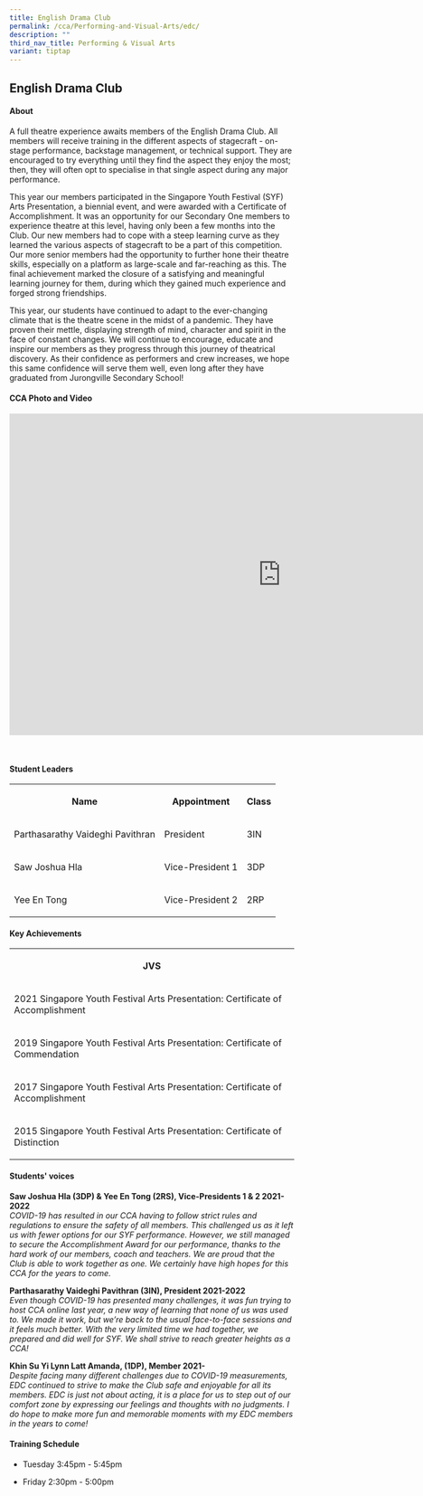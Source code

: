 ```yaml
---
title: English Drama Club
permalink: /cca/Performing-and-Visual-Arts/edc/
description: ""
third_nav_title: Performing & Visual Arts
variant: tiptap
---
```

<h2>English Drama Club</h2><h4>About</h4><p>A full theatre experience awaits members of the English Drama Club. All members will receive training in the different aspects of stagecraft - on-stage performance, backstage management, or technical support. They are encouraged to try everything until they find the aspect they enjoy the most; then, they will often opt to specialise in that single aspect during any major performance.</p><p>This year our members participated in the Singapore Youth Festival (SYF) Arts Presentation, a biennial event, and were awarded with a Certificate of Accomplishment. It was an opportunity for our Secondary One members to experience theatre at this level, having only been a few months into the Club. Our new members had to cope with a steep learning curve as they learned the various aspects of stagecraft to be a part of this competition. Our more senior members had the opportunity to further hone their theatre skills, especially on a platform as large-scale and far-reaching as this. The final achievement marked the closure of a satisfying and meaningful learning journey for them, during which they gained much experience and forged strong friendships.</p><p>This year, our students have continued to adapt to the ever-changing climate that is the theatre scene in the midst of a pandemic. They have proven their mettle, displaying strength of mind, character and spirit in the face of constant changes. We will continue to encourage, educate and inspire our members as they progress through this journey of theatrical discovery. As their confidence as performers and crew increases, we hope this same confidence will serve them well, even long after they have graduated from Jurongville Secondary School!</p><h4>CCA Photo and Video</h4><div class="iframe-wrapper"><iframe height="569" width="960" allowfullscreen="true" frameborder="0" src="https://docs.google.com/presentation/d/e/2PACX-1vSZbtK3bXVUnsjpRihJ3uwF5rWgfRe1Cr60B4UyVNR4bBKW3cR-OD5ie3tIEa3zmVsdVkAoSeUM1Ctu/embed?start=true&amp;loop=true&amp;delayms=5000"></iframe></div><p><br></p><h4>Student Leaders</h4><table><tbody><tr><th rowspan="1" colspan="1"><p>Name</p></th><th rowspan="1" colspan="1"><p>Appointment</p></th><th rowspan="1" colspan="1"><p>Class</p></th></tr><tr><td rowspan="1" colspan="1"><p>Parthasarathy Vaideghi Pavithran</p></td><td rowspan="1" colspan="1"><p>President</p></td><td rowspan="1" colspan="1"><p>3IN</p></td></tr><tr><td rowspan="1" colspan="1"><p>Saw Joshua Hla</p></td><td rowspan="1" colspan="1"><p>Vice-President 1</p></td><td rowspan="1" colspan="1"><p>3DP</p></td></tr><tr><td rowspan="1" colspan="1"><p>Yee En Tong</p></td><td rowspan="1" colspan="1"><p>Vice-President 2</p></td><td rowspan="1" colspan="1"><p>2RP</p></td></tr></tbody></table><h4>Key Achievements</h4><table><tbody><tr><th rowspan="1" colspan="1"><p>JVS</p></th></tr><tr><td rowspan="1" colspan="1"><p>2021 Singapore Youth Festival Arts Presentation: Certificate of Accomplishment</p></td></tr><tr><td rowspan="1" colspan="1"><p>2019 Singapore Youth Festival Arts Presentation: Certificate of Commendation</p></td></tr><tr><td rowspan="1" colspan="1"><p>2017 Singapore Youth Festival Arts Presentation: Certificate of Accomplishment</p></td></tr><tr><td rowspan="1" colspan="1"><p>2015 Singapore Youth Festival Arts Presentation:&nbsp;Certificate of Distinction</p></td></tr></tbody></table><h4>Students' voices</h4><p><strong>Saw Joshua Hla (3DP) &amp; Yee En Tong (2RS), Vice-Presidents 1 &amp; 2 2021-2022</strong> <br><em>COVID-19 has resulted in our CCA having to follow strict rules and regulations to ensure the safety of all members. This challenged us as it left us with fewer options for our SYF performance. However, we still managed to secure the Accomplishment Award for our performance, thanks to the hard work of our members, coach and teachers. We are proud that the Club is able to work together as one. We certainly have high hopes for this CCA for the years to come.</em></p><p><strong>Parthasarathy Vaideghi Pavithran (3IN), President 2021-2022</strong> <br><em>Even though COVID-19 has presented many challenges, it was fun trying to host CCA online last year, a new way of learning that none of us was used to. We made it work, but we’re back to the usual face-to-face sessions and it feels much better. With the very limited time we had together, we prepared and did well for SYF. We shall strive to reach greater heights as a CCA!</em></p><p><strong>Khin Su Yi Lynn Latt Amanda, (1DP), Member 2021-</strong> <br><em>Despite facing many different challenges due to COVID-19 measurements, EDC continued to strive to make the Club safe and enjoyable for all its members. EDC is just not about acting, it is a place for us to step out of our comfort zone by expressing our feelings and thoughts with no judgments. I do hope to make more fun and memorable moments with my EDC members in the years to come!</em></p><h4>Training Schedule</h4><ul data-tight="true" class="tight"><li><p>Tuesday 3:45pm - 5:45pm<br></p></li><li><p>Friday 2:30pm - 5:00pm</p></li></ul><p></p>